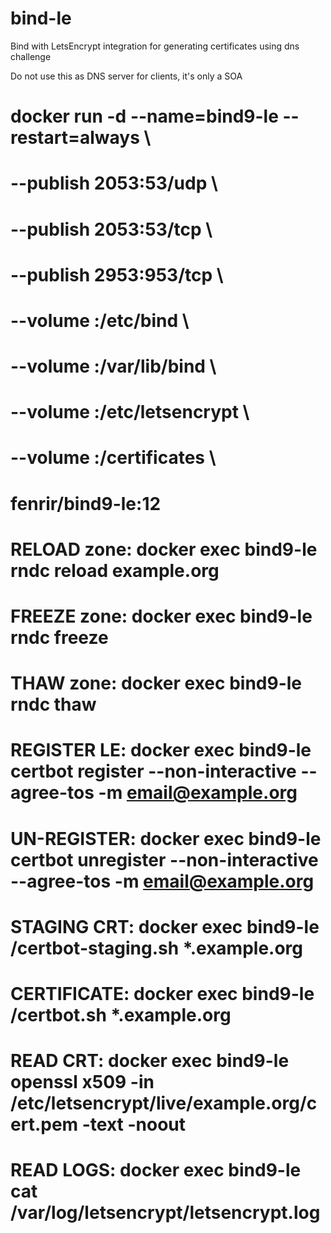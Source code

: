 # bind-le
Bind with LetsEncrypt integration for generating certificates using dns challenge

Do not use this as DNS server for clients, it's only a SOA

# docker run -d --name=bind9-le --restart=always \
  # --publish 2053:53/udp \
  # --publish 2053:53/tcp \
  # --publish 2953:953/tcp \
  # --volume <path to bind config>:/etc/bind \
  # --volume <path to bind zones>:/var/lib/bind \
  # --volume <path to letsencrypt>:/etc/letsencrypt \
  # --volume <path to certificates>:/certificates \
  # fenrir/bind9-le:12
# RELOAD zone: docker exec bind9-le rndc reload example.org
# FREEZE zone: docker exec bind9-le rndc freeze
# THAW zone: docker exec bind9-le rndc thaw
# REGISTER LE: docker exec bind9-le certbot register --non-interactive --agree-tos -m email@example.org
# UN-REGISTER: docker exec bind9-le certbot unregister --non-interactive --agree-tos -m email@example.org
# STAGING CRT: docker exec bind9-le /certbot-staging.sh *.example.org
# CERTIFICATE: docker exec bind9-le /certbot.sh *.example.org
# READ  CRT: docker exec bind9-le openssl x509 -in /etc/letsencrypt/live/example.org/cert.pem -text -noout
# READ LOGS: docker exec bind9-le cat /var/log/letsencrypt/letsencrypt.log
